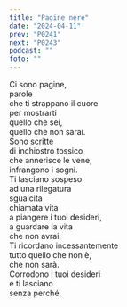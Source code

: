 ```yaml
---
title: "Pagine nere"
date: "2024-04-11"
prev: "P0241"
next: "P0243"
podcast: ""
foto: ""
---
```


Ci sono pagine,  
parole  
che ti strappano il cuore  
per mostrarti   
quello che sei,  
quello che non sarai.  
Sono scritte   
di inchiostro tossico  
che annerisce le vene,  
infrangono i sogni.  
Ti lasciano sospeso  
ad una rilegatura  
sgualcita  
chiamata vita  
a piangere i tuoi desideri,  
a guardare la vita  
che non avrai.  
Ti ricordano incessantemente  
tutto quello che non è,  
che non sarà.  
Corrodono i tuoi desideri  
e ti lasciano  
senza perché.